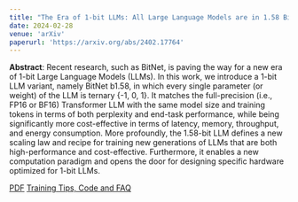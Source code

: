 ```yaml
---
title: "The Era of 1-bit LLMs: All Large Language Models are in 1.58 Bits"
date: 2024-02-28
venue: 'arXiv'
paperurl: 'https://arxiv.org/abs/2402.17764'
---
```

<b>Abstract</b>: Recent research, such as BitNet, is paving the way for a new era of 1-bit Large Language Models (LLMs). In this work, we introduce a 1-bit LLM variant, namely BitNet b1.58, in which every single parameter (or weight) of the LLM is ternary {-1, 0, 1}. It matches the full-precision (i.e., FP16 or BF16) Transformer LLM with the same model size and training tokens in terms of both perplexity and end-task performance, while being significantly more cost-effective in terms of latency, memory, throughput, and energy consumption. More profoundly, the 1.58-bit LLM defines a new scaling law and recipe for training new generations of LLMs that are both high-performance and cost-effective. Furthermore, it enables a new computation paradigm and opens the door for designing specific hardware optimized for 1-bit LLMs.

[PDF](https://arxiv.org/abs/2402.17764) [Training Tips, Code and FAQ](https://github.com/microsoft/unilm/blob/master/bitnet/The-Era-of-1-bit-LLMs__Training_Tips_Code_FAQ.pdf)
